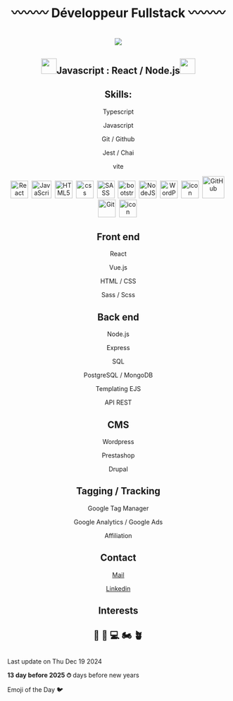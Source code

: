 # <div align="center">〰〰〰 Développeur Fullstack 〰〰〰</div>
<h1 align="center">
  <a href="https://git.io/typing-svg">
    <img src="https://readme-typing-svg.herokuapp.com/?lines=Hi+👋+!;Nice+to+see+you!;I+am+Téo;FullStack+Javascript;Developer;Welcome+to+my+page!;&center=true&size=30&color=754EF9">
  </a>
</h1>

## <div align="center"><img src="https://media2.giphy.com/media/QssGEmpkyEOhBCb7e1/giphy.gif?cid=ecf05e47a0n3gi1bfqntqmob8g9aid1oyj2wr3ds3mg700bl&rid=giphy.gif" width ="35">Javascript : React / Node.js<img src="https://media2.giphy.com/media/QssGEmpkyEOhBCb7e1/giphy.gif?cid=ecf05e47a0n3gi1bfqntqmob8g9aid1oyj2wr3ds3mg700bl&rid=giphy.gif" width ="35"></div>

## <div align="center">Skills:</div>

<div align="center">
  <p>Typescript</p>
  <p>Javascript</p>
  <p>Git / Github</p>
  <p>Jest / Chai</p>
  <p>vite</p>
</div>


<div align="center"> 
 <img src="https://techstack-generator.vercel.app/react-icon.svg" width="40" height="40" alt="React" />&nbsp;
 <img src="https://techstack-generator.vercel.app/js-icon.svg" alt="JavaScript" width="45" height="40" />&nbsp;
 <img src="https://skillicons.dev/icons?i=html" width="40" height="40" alt="HTML5" />&nbsp;
 <img src="https://skillicons.dev/icons?i=css" width="40" height="40" alt="css" />&nbsp;
 <img src="https://techstack-generator.vercel.app/sass-icon.svg" width="40" height="40" alt="SASS" />&nbsp;
 <!--<img src="https://raw.githubusercontent.com/danielcranney/readme-generator/main/public/icons/skills/vuejs-colored.svg" width="40" height="40" alt="Vue" />&nbsp;-->
 <img src="https://skillicons.dev/icons?i=bootstrap" width="40" height="40" alt="bootstrap" />&nbsp;
 <img src="https://raw.githubusercontent.com/danielcranney/readme-generator/main/public/icons/skills/nodejs-colored.svg" width="40" height="40" alt="NodeJS" />&nbsp;
 <img src="https://skillicons.dev/icons?i=wordpress" width="40" height="40" alt="WordPress" />&nbsp;
 <img src="https://techstack-generator.vercel.app/mysql-icon.svg" alt="icon" width="40" height="40" />&nbsp;
 <img src="https://techstack-generator.vercel.app/github-icon.svg" alt="GitHub" width="50" height="50" />&nbsp;
 <img src="https://raw.githubusercontent.com/danielcranney/readme-generator/main/public/icons/skills/git-colored.svg" width="40" height="40" alt="Git" />&nbsp;
 <img src="https://techstack-generator.vercel.app/docker-icon.svg" alt="icon" width="40" height="40" alt="Docker" />&nbsp;
</div>

## <div align="center">**Front end**</div>

<div align="center">
  <p>React</p>
  <p>Vue.js</p>
  <p>HTML / CSS</p>
  <p>Sass / Scss</p>
</div>

## <div align="center">**Back end**</div>

<div align="center">
  <p>Node.js</p>
  <p>Express</p>
  <p>SQL</p>
  <p>PostgreSQL / MongoDB</p>
  <p>Templating EJS</p>
  <p>API REST</p>
</div>
  
## <div align="center">**CMS**</div>
  
<div align="center">
  <p>Wordpress</p>
  <p>Prestashop</p>
  <p>Drupal</p>
</div>
  
## <div align="center">**Tagging / Tracking**</div>

  <div align="center">
  <p>Google Tag Manager</p>
  <p>Google Analytics / Google Ads</p>
  <p>Affiliation</p>
</div>

  ## <div align="center">Contact</div>
<div align="center">
  <p><a href="mailto:teo.conrath.pro@gmail.com">Mail</a></p>
  <p><a href="https://www.linkedin.com/in/teoconrath/">Linkedin</a></p>
</div>
 
 
  ## <div align="center">Interests</div>
  
  ## <div align="center">🤺 📖 💻 🏍 🪴</div>

  ## 
  Last update on Thu Dec 19 2024

  **13 day before 2025 ⏱** days before new years

  Emoji of the Day 🐦
  